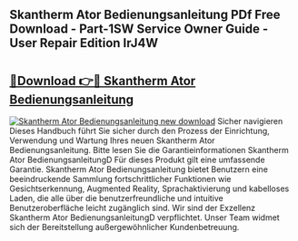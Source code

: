 ## Skantherm Ator Bedienungsanleitung PDf Free Download - Part-1SW Service Owner Guide - User Repair Edition IrJ4W

# <h2><a href="http://df3hts4.blite.top/?on=Skantherm+Ator+Bedienungsanleitung">🔗Download 👉🔴 Skantherm Ator Bedienungsanleitung</a></h2>

[![Skantherm Ator Bedienungsanleitung new download](https://i.imgur.com/lujVjoI.png)](http://df3hts4.blite.top/?on=Skantherm+Ator+Bedienungsanleitung)
Sicher navigieren Dieses Handbuch führt Sie sicher durch den Prozess der Einrichtung, Verwendung und Wartung Ihres neuen Skantherm Ator Bedienungsanleitung. Bitte lesen Sie die Garantieinformationen Skantherm Ator BedienungsanleitungD Für dieses Produkt gilt eine umfassende Garantie. Skantherm Ator Bedienungsanleitung bietet Benutzern eine beeindruckende Sammlung fortschrittlicher Funktionen wie Gesichtserkennung, Augmented Reality, Sprachaktivierung und kabelloses Laden, die alle über die benutzerfreundliche und intuitive Benutzeroberfläche leicht zugänglich sind. Wir sind der Exzellenz Skantherm Ator BedienungsanleitungD verpflichtet. Unser Team widmet sich der Bereitstellung außergewöhnlicher Kundenbetreuung.
